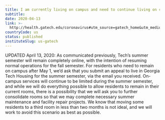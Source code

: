 ```yaml
---
title: I am currently living on campus and need to continue living on campus throughout the summer semester. What do I do?
subtitle: 
date: 2020-04-13
link: >-
  http://health.gatech.edu/coronavirus#utm_source=gatech_home&utm_medium=banner&utm_campaign=coronavirus_campus
countryCode: us
status: published
instituteSlug: us-gatech
---
```

UPDATED April 13, 2020: As communicated previously, Tech’s summer semester will remain completely online, with the intention of resuming normal operations for the fall semester. For residents who need to remain on campus after May 1, we’d ask that you submit an appeal to live in Georgia Tech Housing for the summer semester, via the email you received. On-campus services will continue to be limited during the summer semester, and while we will do everything possible to allow residents to remain in their current rooms, there is a possibility that we will ask you to further consolidate rooms so that we may complete necessary summer maintenance and facility repair projects. We know that moving some residents to a third room in less than two months is not ideal, and we will work to avoid this scenario as best as possible.
